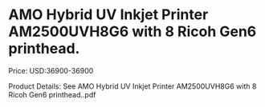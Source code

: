 # AMO Hybrid UV Inkjet Printer AM2500UVH8G6 with 8 Ricoh Gen6 printhead.

Price: USD:36900-36900

Product Details: See AMO Hybrid UV Inkjet Printer AM2500UVH8G6 with 8 Ricoh Gen6 printhead..pdf